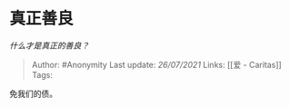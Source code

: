# 真正善良
*什么才是真正的善良？*

> Author: #Anonymity 
Last update: *26/07/2021* 
Links: [[爱 - Caritas]]
Tags:   

免我们的债。